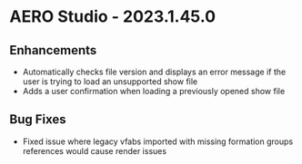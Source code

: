 # AERO Studio - 2023.1.45.0

## Enhancements

- Automatically checks file version and displays an error message if the user is trying to load an unsupported show file
- Adds a user confirmation when loading a previously opened show file

## Bug Fixes

- Fixed issue where legacy vfabs imported with missing formation groups references would cause render issues
